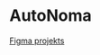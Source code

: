 # AutoNoma

[Figma projekts](https://www.figma.com/file/E0B8WDTjwmL57VPxpTkpmT/AutoNoma-(Toms-Bāders-un-Maksims-Cvetkovs-DP2-3)?node-id=0%3A1)